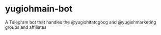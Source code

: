 # yugiohmain-bot
A Telegram bot that handles the @yugiohitatcgocg and @yugiohmarketing groups and affiliates
